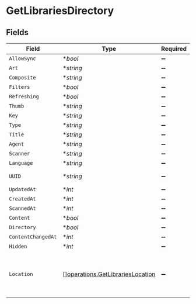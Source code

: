 # GetLibrariesDirectory


## Fields

| Field                                                                                | Type                                                                                 | Required                                                                             | Description                                                                          | Example                                                                              |
| ------------------------------------------------------------------------------------ | ------------------------------------------------------------------------------------ | ------------------------------------------------------------------------------------ | ------------------------------------------------------------------------------------ | ------------------------------------------------------------------------------------ |
| `AllowSync`                                                                          | **bool*                                                                              | :heavy_minus_sign:                                                                   | N/A                                                                                  | true                                                                                 |
| `Art`                                                                                | **string*                                                                            | :heavy_minus_sign:                                                                   | N/A                                                                                  | /:/resources/movie-fanart.jpg                                                        |
| `Composite`                                                                          | **string*                                                                            | :heavy_minus_sign:                                                                   | N/A                                                                                  | /library/sections/1/composite/1705615584                                             |
| `Filters`                                                                            | **bool*                                                                              | :heavy_minus_sign:                                                                   | N/A                                                                                  | true                                                                                 |
| `Refreshing`                                                                         | **bool*                                                                              | :heavy_minus_sign:                                                                   | N/A                                                                                  | false                                                                                |
| `Thumb`                                                                              | **string*                                                                            | :heavy_minus_sign:                                                                   | N/A                                                                                  | /:/resources/movie.png                                                               |
| `Key`                                                                                | **string*                                                                            | :heavy_minus_sign:                                                                   | N/A                                                                                  | 1                                                                                    |
| `Type`                                                                               | **string*                                                                            | :heavy_minus_sign:                                                                   | N/A                                                                                  | movie                                                                                |
| `Title`                                                                              | **string*                                                                            | :heavy_minus_sign:                                                                   | N/A                                                                                  | Movies                                                                               |
| `Agent`                                                                              | **string*                                                                            | :heavy_minus_sign:                                                                   | N/A                                                                                  | tv.plex.agents.movie                                                                 |
| `Scanner`                                                                            | **string*                                                                            | :heavy_minus_sign:                                                                   | N/A                                                                                  | Plex Movie                                                                           |
| `Language`                                                                           | **string*                                                                            | :heavy_minus_sign:                                                                   | N/A                                                                                  | en-US                                                                                |
| `UUID`                                                                               | **string*                                                                            | :heavy_minus_sign:                                                                   | N/A                                                                                  | 322a231a-b7f7-49f5-920f-14c61199cd30                                                 |
| `UpdatedAt`                                                                          | **int*                                                                               | :heavy_minus_sign:                                                                   | N/A                                                                                  | 1705615634                                                                           |
| `CreatedAt`                                                                          | **int*                                                                               | :heavy_minus_sign:                                                                   | N/A                                                                                  | 1654131312                                                                           |
| `ScannedAt`                                                                          | **int*                                                                               | :heavy_minus_sign:                                                                   | N/A                                                                                  | 1705615584                                                                           |
| `Content`                                                                            | **bool*                                                                              | :heavy_minus_sign:                                                                   | N/A                                                                                  | true                                                                                 |
| `Directory`                                                                          | **bool*                                                                              | :heavy_minus_sign:                                                                   | N/A                                                                                  | true                                                                                 |
| `ContentChangedAt`                                                                   | **int*                                                                               | :heavy_minus_sign:                                                                   | N/A                                                                                  | 3192854                                                                              |
| `Hidden`                                                                             | **int*                                                                               | :heavy_minus_sign:                                                                   | N/A                                                                                  | 0                                                                                    |
| `Location`                                                                           | [][operations.GetLibrariesLocation](../../models/operations/getlibrarieslocation.md) | :heavy_minus_sign:                                                                   | N/A                                                                                  | [<br/>{<br/>"id": 1,<br/>"path": "/movies"<br/>}<br/>]                               |
